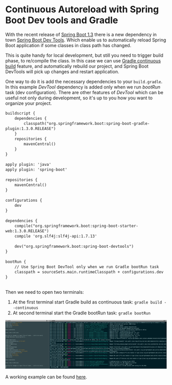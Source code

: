 # Continuous Autoreload with Spring Boot Dev tools and Gradle

With the recent release of [Spring Boot 1.3](http://projects.spring.io/spring-boot/) there is a new dependency in town [Spring Boot Dev Tools](https://spring.io/blog/2015/06/17/devtools-in-spring-boot-1-3). Which enable us to automatically reload Spring Boot application if some classes in class path has changed.

This is quite handy for local development, but still you need to trigger build phase, to re/compile the class. In this case we can use [Gradle continuous build](https://docs.gradle.org/current/userguide/continuous_build.html) feature, and automatically rebuild our project, and Spring Boot DevTools will pick up changes and restart application.

One way to do it is add the necessary dependencies to your ```build.gradle```. In this example _DevTool_ dependency is added only when we run _bootRun_ task (dev configuration). There are other features of _DevTool_ which can be useful not only during development, so it's up to you how you want to organize your project.

	buildscript {
	    dependencies {
	        classpath("org.springframework.boot:spring-boot-gradle-plugin:1.3.0.RELEASE")
	    }
	    repositories {
	        mavenCentral()
	    }
	}
	
	apply plugin: 'java'
	apply plugin: 'spring-boot'
	
	repositories {
	    mavenCentral()
	}
	
	configurations {
	    dev
	}
	
	dependencies {
	    compile("org.springframework.boot:spring-boot-starter-web:1.3.0.RELEASE")
	    compile 'org.slf4j:slf4j-api:1.7.13'
	
	    dev("org.springframework.boot:spring-boot-devtools")
	}
	
	bootRun {
		// Use Spring Boot DevTool only when we run Gradle bootRun task
	    classpath = sourceSets.main.runtimeClasspath + configurations.dev
	}

<br/>
Then we need to open two terminals:

1. At the first terminal start Gradle build as continuous task:
    ```gradle build --continuous```
2. At second terminal start the Gradle bootRun task: ```gradle bootRun```


![Two terminals](https://raw.githubusercontent.com/d-sauer/blog/master/2015/spring_boot_dev_tools_with_gradle/console.png "Two terminals")


A working example can be found [here](https://github.com/d-sauer/tests/tree/master/sbdt).

